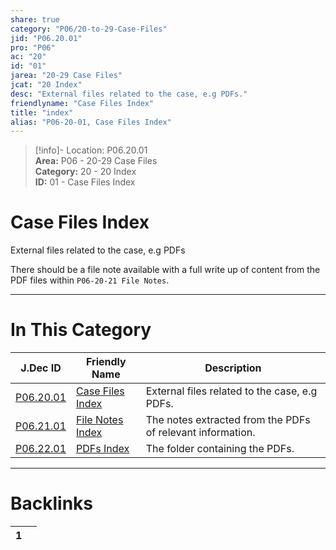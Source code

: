 ```yaml
---  
share: true  
category: "P06/20-to-29-Case-Files"  
jid: "P06.20.01"  
pro: "P06"  
ac: "20"  
id: "01"  
jarea: "20-29 Case Files"  
jcat: "20 Index"  
desc: "External files related to the case, e.g PDFs."  
friendlyname: "Case Files Index"  
title: "index"  
alias: "P06-20-01, Case Files Index"  
---  
```

>[!info]- Location: P06.20.01  
>**Area:** P06 - 20-29 Case Files  
>**Category:** 20 - 20 Index  
>**ID:** 01 - Case Files Index  
  
# Case Files Index  
  
External files related to the case, e.g PDFs  
  
There should be a file note available with a full write up of content from the PDF files within `P06-20-21 File Notes`.  
   
  
  
---  
# In This Category  
  
| J.Dec ID                                                                                   | Friendly Name                                                                                     | Description                                                |  
| ------------------------------------------------------------------------------------------ | ------------------------------------------------------------------------------------------------- | ---------------------------------------------------------- |  
| [P06.20.01](index.md#)               | [Case Files Index](index.md#)               | External files related to the case, e.g PDFs.              |  
| [P06.21.01](./21-File-Notes/index.md#) | [File Notes Index](./21-File-Notes/index.md#) | The notes extracted from the PDFs of relevant information. |  
| [P06.22.01](./22-PDFs/index.md#)       | [PDFs Index](./22-PDFs/index.md#)             | The folder containing the PDFs.                            |  
  
  
---  
# Backlinks  
<div><table class="dataview table-view-table"><thead class="table-view-thead"><tr class="table-view-tr-header"><th class="table-view-th"><span></span><span class="dataview small-text">1</span></th><th class="table-view-th"><span></span></th></tr></thead><tbody class="table-view-tbody"></tbody></table></div>